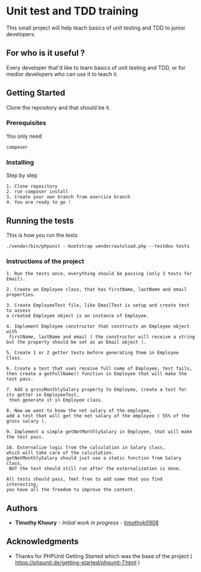 # Unit test and TDD training

This small project will help teach basics of unit testing and TDD to junior developers.

## For who is it useful ?

Every developer that'd like to learn basics of unit testing and TDD, or for medior developers who can use it to teach it.

## Getting Started

Clone the repository and that should be it.

### Prerequisites

You only need 

```
composer
```

### Installing

Step by step

```
1. Clone repository
2. run composer install
3. Create your own branch from exercice branch 
4. You are ready to go !
```

## Running the tests

This is how you run the tests 
```
./vendor/bin/phpunit --bootstrap vendor/autoload.php --testdox tests
``` 

### Instructions of the project

```
1. Run the tests once, everything should be passing (only 3 tests for Email).

2. Create an Employee class, that has firstName, lastName and email properties.

3. Create EmployeeTest file, like EmailTest is setup and create test to assess 
a created Employee object is an instance of Employee.

4. Implement Employee constructor that constructs an Employee object with
 firstName, lastName and email ( the constructor will receive a string 
but the property should be set as an Email object ).

5. Create 1 or 2 getter tests before generating them in Employee Class.

6. Create a test that uses receive full name of Employee, test fails, 
then create a getFullName() function in Employee that will make the test pass.

7. Add a grossMonthlySalary property to Employee, create a test for its getter in EmployeeTest,
 then generate it in Employee class.

8. Now we want to know the net salary of the employee, 
add a test that will get the net salary of the employee ( 55% of the gross salary ).

9. Implement a simple getNetMonthlySalary in Employee, that will make the test pass.

10. Externalize logic from the calculation in Salary class, 
which will take care of the calculation. 
getNetMonthlySalary should just use a static function from Salary class,
 BUT the test should still run after the externalization is done.

All tests should pass, feel free to add some that you find interesting, 
you have all the freedom to improve the content.
```

## Authors

* **Timothy Khoury** - *Initial work in progress* - [timothyk0908](https://github.com/timothyk0908)

## Acknowledgments

* Thanks for PHPUnit Getting Started which was the base of the project ( https://phpunit.de/getting-started/phpunit-7.html )
